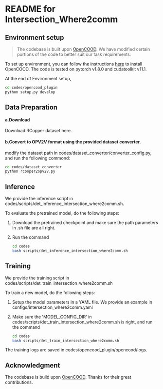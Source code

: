 # README for Intersection_Where2comm

## Environment setup
> The codebase is built upon [OpenCOOD](https://github.com/DerrickXuNu/OpenCOOD). We have modified certain portions of the code to better suit our task requirements.

To set up environment, you can follow the instructions [here](https://opencood.readthedocs.io/en/nost/md_files/installation.html) to install OpenCOOD. The code is tested on pytorch v1.8.0 and cudatoolkit v11.1.

At the end of Environment setup,
```bash
cd codes/opencood_plugin
python setup.py develop
```

## Data Preparation
#### a.Download
Download RCopper dataset here.
#### b.Convert to OPV2V format using the provided dataset converter.
modify the dataset path in codes/dataset_convertor/converter_config.py, and run the following commond:
```bash
cd codes/dataset_converter
python rcooper2opv2v.py
```

## Inference
We provide the inference script in codes/scripts/det_inference_intersection_where2comm.sh.

To evaluate the pretrained model, do the following steps:

1. Download the pretrained checkpoint and make sure the path parameters in .sh file are all right.

2. Run the command

    ```bash
    cd codes
    bash scripts/det_inference_intersection_where2comm.sh
    ```

## Training
We provide the training script in codes/scripts/det_train_intersection_where2comm.sh

To train a new model, do the following steps:

1. Setup the model parameters in a YAML file. We provide an example in configs/intersection_where2comm.yaml

2. Make sure the 'MODEL_CONFIG_DIR' in codes/scripts/det_train_intersection_where2comm.sh is right, and run the command

    ```bash
    cd codes
    bash scripts/det_train_intersection_where2comm.sh
    ```

The training logs are saved in codes/opencood_plugin/opencood/logs.


## Acknowledgment
The codebase is build upon [OpenCOOD](https://github.com/DerrickXuNu/OpenCOOD). Thanks for their great contributions.

